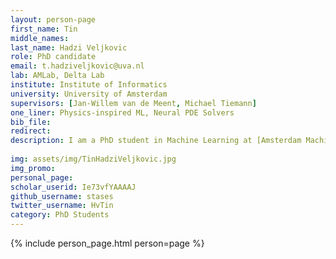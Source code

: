 ```yaml
---
layout: person-page
first_name: Tin
middle_names: 
last_name: Hadzi Veljkovic
role: PhD candidate
email: t.hadziveljkovic@uva.nl
lab: AMLab, Delta Lab
institute: Institute of Informatics
university: University of Amsterdam
supervisors: [Jan-Willem van de Meent, Michael Tiemann]
one_liner: Physics-inspired ML, Neural PDE Solvers
bib_file: 
redirect: 
description: I am a PhD student in Machine Learning at [Amsterdam Machine Learning Lab](/) (AMLab) and [Delta Lab](https://ivi.fnwi.uva.nl/uvaboschdeltalab/). I am interested in physics-inspired machine learning, specifically in applications such as modeling dynamical systems and neural PDE surrogates. 
   
img: assets/img/TinHadziVeljkovic.jpg
img_promo: 
personal_page:
scholar_userid: Ie73vfYAAAAJ
github_username: stases	
twitter_username: HvTin
category: PhD Students 
---
```


{% include person_page.html person=page %}
